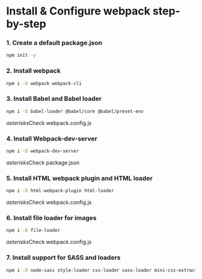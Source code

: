 # Install & Configure webpack step-by-step

### 1. Create a default package.json
```bash
npm init -y
```

### 2. Install webpack
```bash
npm i -D webpack webpack-cli
```

### 3. Install Babel and Babel loader
```bash
npm i -D babel-loader @babel/core @babel/preset-env
```
*asterisks*Check webpack.config.js 

### 4. Install Webpack-dev-server
```bash
npm i -D webpack-dev-server
```
*asterisks*Check package.json

### 5. Install HTML webpack plugin and HTML loader
```bash
npm i -D html-webpack-plugin html-loader
```
*asterisks*Check webpack.config.js

### 6. Install file loader for images
```bash
npm i -D file-loader
```
*asterisks*Check webpack.config.js

### 7. Install support for SASS and loaders
```bash
npm i -D node-sass style-loader css-loader sass-loader mini-css-extract-plugin
```